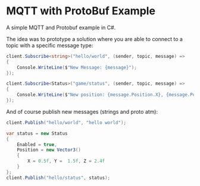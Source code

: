 # MQTT with ProtoBuf Example
A simple MQTT and Protobuf example in C#.

The idea was to prototype a solution where you are able to connect to a topic with a specific message type:

```csharp
client.Subscribe<string>("hello/world", (sender, topic, message) =>
{
    Console.WriteLine($"New Message: {message}");
});

client.Subscribe<Status>("game/status", (sender, topic, message) =>
{
    Console.WriteLine($"New position: {message.Position.X}, {message.Position.Y}");
});
```

And of course publish new messages (strings and proto atm):

```csharp
client.Publish("hello/world", "hello world");

var status = new Status
{
    Enabled = true,
    Position = new Vector3()
    {
        X = 0.5f, Y =  1.5f, Z = 2.4f
    }
};
client.Publish("hello/status", status);
```